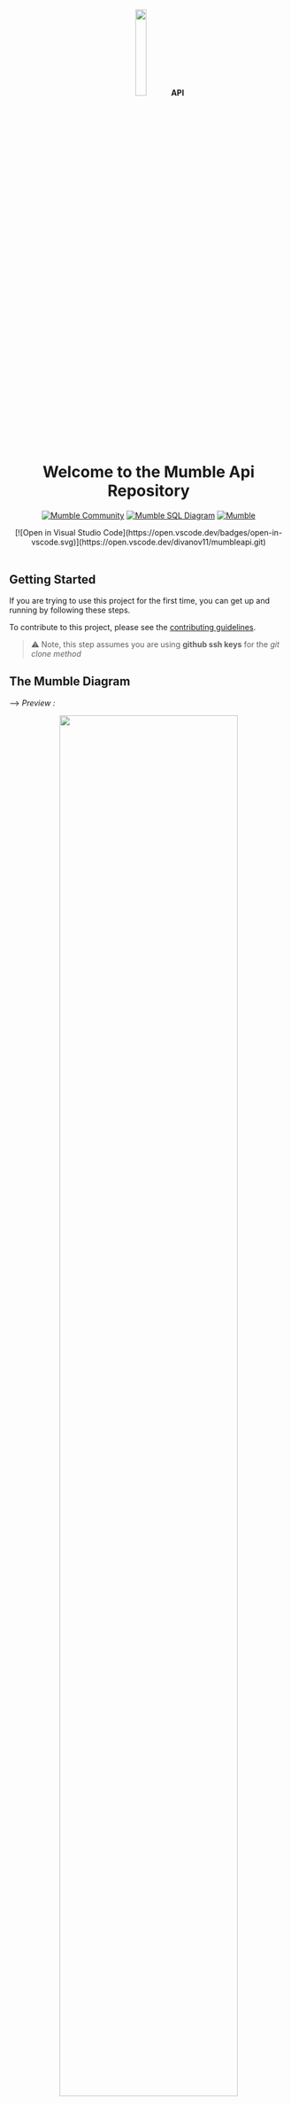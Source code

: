 #
<div align="center">
<img src="./static/images/dark-logo.1c6c40e2.png" width="20%">
<b>
<span>
API
</span>
</b>
<h1>Welcome to the Mumble Api Repository</h1>

<a href="https://discord.gg/9Du4KUY3dE">![Mumble Community](https://img.shields.io/discord/825371211399692308?label=Mumble%20Community&style=for-the-badge&logo=Discord)</a>
<a href="https://drawsql.app/dennis-ivy/diagrams/mumble">![Mumble SQL Diagram](https://img.shields.io/badge/Mumble-Diagram-orange?style=for-the-badge)</a>
<a href="http://mumbleapi.herokuapp.com/">![Mumble](https://img.shields.io/badge/Mumble-API-9cf?style=for-the-badge)</a>

</div>
<div align="center">
[![Open in Visual Studio Code](https://open.vscode.dev/badges/open-in-vscode.svg)](https://open.vscode.dev/divanov11/mumbleapi.git)
</div>
<br/>

## Getting Started 

If you are trying to use this project for the first time, you can get up and running by following these steps. 

To contribute to this project, please see the [contributing guidelines](https://github.com/divanov11/mumbleapi/blob/master/Contributing.md).
> ⚠ Note, this step assumes you are using **github ssh keys** for the *git clone method*



## The Mumble Diagram

--> *Preview :*

<div align="center">
  <a href="https://drawsql.app/dennis-ivy/diagrams/mumble">
<img width="80%" align="center" src="./img/drawSQL-MumbleApi.png"/>
  </a>
</div>

<br/>

--> *Full View:*

You can see clearly the diagram at :&nbsp; <a href="https://drawsql.app/dennis-ivy/diagrams/mumble"><img align="center" src="https://img.shields.io/badge/Mumble-SQL Diagram-9cf?style=for-the-badge"></a>



## Requirements 

|                          Technology                          |      Version       |
| :----------------------------------------------------------: | :----------------: |
|           [**Python**](https://docs.python.org/3/)           |      **3.x**       |
|           [**pip**](https://pypi.org/project/pip/)           | **latest version** |
|       [**asgiref**](https://pypi.org/project/asgiref/)       |     **3.3.4**      |
|       [**certifi**](https://pypi.org/project/certifi/)       |   **2020.12.5**    |
|       [**chardet**](https://pypi.org/project/chardet/)       |     **4.0.0**      |
|       [**coreapi**](https://pypi.org/project/coreapi/)       |     **2.3.3**      |
|     [**coreschema**](https://pypi.org/project/coreschema/)|  |     **0.0.4**      |
| [**dj-database-url**](https://pypi.org/project/dj-database-url/) | **0.5.0** |
|     [**Django**](https://docs.djangoproject.com/en/3.2/)     |      **3.2**       |
| [**django-ckeditor**](https://pypi.org/project/django-ckeditor/) |  **6.0.0**  |
| [**django-cors-headers**](https://pypi.org/project/django-cors-headers/) |   **3.7.0**   |
| [**django-heroku**](https://pypi.org/project/django-heroku/) |     **0.3.1**      |
| [**django-js-asset**](https://pypi.org/project/django-heroku/) |     **1.2.2**    |
| [**djangorestframework**](https://www.django-rest-framework.org/) |     **3.12.4**     |
| [**djangorestframework-simplejwt**](https://pypi.org/project/djangorestframework-simplejwt/) |     **4.6.0**      |
|    [**dnspython**](https://pypi.org/project/dnspython/)    |     **2.1.0**      |
|    [**email-validator**](https://pypi.org/project/email-validator/)    |     **1.1.2**      |
|      [**gunicorn**](https://pypi.org/project/gunicorn/)      |     **20.1.0**     |
|    [*idna*](https://pypi.org/project/idna/)   | **2.10**|
|    [*itypes*](https://pypi.org/project/itypes/)   | **1.2.0**|
|    [*Jinja2*](https://pypi.org/project/Jinja2/)   |**3.0.0**|
|    [*MarkupSafe*](https://pypi.org/project/MarkupSafe/)   | **2.0.0**|
|     [**Pillow**](https://pypi.org/project/Pillow/)        |     **8.2.0**      |
|      [**psycopg2**](https://pypi.org/project/psycopg2/)      |     **2.8.6**      |
|         [**PyJWT**](https://pypi.org/project/PyJWT/)         |     **2.0.1**      |
|          [**pytz**](https://pypi.org/project/pytz/)          |     **2021.1**     |
|    [*PyYAML*](https://pypi.org/project/PyYAML/)   | **5.4.1** |
|    [**requests**](https://pypi.org/project/requests/)   | **2.25.1** |
|    [**sentry-sdk**](https://pypi.org/project/sentry-sdk/)   | **1.0.0** |
|           [**six**](https://pypi.org/project/six/)           |     **1.15.0**     |
|      [**sqlparse**](https://pypi.org/project/sqlparse/)      |     **0.4.1**      |
|    [**typing-extension**](https://pypi.org/project/typing-extensions/)   | **3.10.0.0** |
|    [**uritemplate**](https://pypi.org/project/uritemplate/)   | **3.0.1** |
|    [**urllib3**](https://pypi.org/project/urllib3/)   | **1.26.4** |
|    [**whitenoise**](https://pypi.org/project/whitenoise/)    |     **5.2.0**      |


## Install and Run

Make sure you have **Python 3.x** installed and **the latest version of pip** *installed* before running these steps.

To contribute, please follow the [guidelines](https://github.com/divanov11/mumbleapi/blob/master/Contributing.md) process.

Clone the repository using the following command

```bash
git clone git@github.com:divanov11/mumbleapi.git
# After cloning, move into the directory having the project files using the change directory command
cd mumbleapi
```
Create a virtual environment where all the required python packages will be installed

```bash
# Use this on Windows
python -m venv env
# Use this on Linux and Mac
python -m venv env
```
Activate the virtual environment

```bash
# Windows
.\env\Scripts\activate
# Linux and Mac
source env/bin/activate
```
Install all the project Requirements
```bash
pip install -r requirements.txt
```
-Apply migrations and create your superuser (follow the prompts)

```bash
# apply migrations and create your database
python manage.py migrate

# Create a user with manage.py
python manage.py createsuperuser
```
Load test data to your database

```bash

# load data for feed
python manage.py loaddata feeddata.json

# load data for article
python manage.py loaddata articledata.json

# load data for discussion
python manage.py loaddata discussiondata.json
```

Run the tests

```bash
# run django tests for article app
python manage.py test article
```

```bash
# run django tests for discussion app
python manage.py test discussion
```

```bash
# run django tests for feed app
python manage.py test feed
```

```bash
# run django tests for users app
python manage.py test users
```

Run the development server

```bash
# run django development server
python manage.py runserver
```
## Reviewers 

After submitting your PR, please tag reviewer(s) in your PR message. You can tag anyone below for the following.

<br/>

- **Markdown, Documentation, Email templates:**

  [@Mehdi - MidouWebDev](https://github.com/MidouWebDev)

  [@Abhi Vempati](https://github.com/abhivemp/)

#

- **API, Backend, Databases, Dependencies:**

     --> *Choose two reviewers :*

    [@Dennis Ivy](https://github.com/divanov11)
    
    [@Praveen Malethia](https://github.com/PraveenMalethia)

    [@Abhi Vempati](https://github.com/abhivemp)

    [@Bashiru Bukari](https://github.com/bashiru98)

    [@Cody Seibert](https://github.com/codyseibert)

## Explore admin panel for model data or instances

http://127.0.0.1:8000/admin or http://localhost:8000/admin

## Login with the user credentials (you created) using "createsuperuser" cmd

> ⚠ If everything is good and has been done successfully, your **Django Rest API** should be hosted on port 8000 i.e http://127.0.0.1:8000/ or http://localhost:8000/

